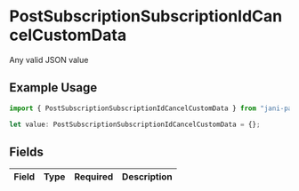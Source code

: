 # PostSubscriptionSubscriptionIdCancelCustomData

Any valid JSON value

## Example Usage

```typescript
import { PostSubscriptionSubscriptionIdCancelCustomData } from "jani-payments/models/operations";

let value: PostSubscriptionSubscriptionIdCancelCustomData = {};
```

## Fields

| Field       | Type        | Required    | Description |
| ----------- | ----------- | ----------- | ----------- |